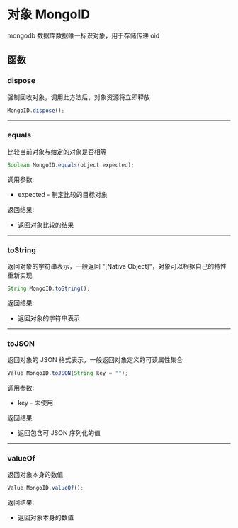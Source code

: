 # 对象 MongoID
mongodb 数据库数据唯一标识对象，用于存储传递 oid

## 函数
        
### dispose
强制回收对象，调用此方法后，对象资源将立即释放
```JavaScript
MongoID.dispose();
```

--------------------------
### equals
比较当前对象与给定的对象是否相等
```JavaScript
Boolean MongoID.equals(object expected);
```

调用参数:
* expected - 制定比较的目标对象

返回结果:
* 返回对象比较的结果

--------------------------
### toString
返回对象的字符串表示，一般返回 "[Native Object]"，对象可以根据自己的特性重新实现
```JavaScript
String MongoID.toString();
```

返回结果:
* 返回对象的字符串表示

--------------------------
### toJSON
返回对象的 JSON 格式表示，一般返回对象定义的可读属性集合
```JavaScript
Value MongoID.toJSON(String key = "");
```

调用参数:
* key - 未使用

返回结果:
* 返回包含可 JSON 序列化的值

--------------------------
### valueOf
返回对象本身的数值
```JavaScript
Value MongoID.valueOf();
```

返回结果:
* 返回对象本身的数值

